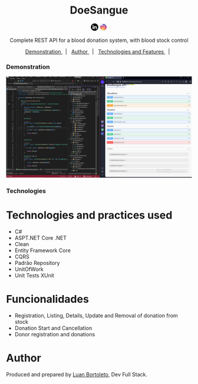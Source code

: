 <h1 align="center">DoeSangue</h1>
<p  align='center'> 
 <a href= 'https://www.linkedin.com/in/luan-bortoleto-590490234/'>
 <img alt='Luan Bortoleto [Linkedin]' src='/iconlinke (2).jpg' width=20px></a>
  <a href='https://www.instagram.com/luanbortoleto/'><img alt='Luan Bortoleto [Instagram]' src='/iconinsta(2).jpg' width=20px></a>
  </p>
  
  <p align="center"> Complete REST API for a blood donation system, with blood stock control
 </p>
 
 <p align='center'>
 <a href= '#demonstração'> Demonstration </a> &nbsp;&nbsp;|&nbsp;&nbsp;
 <a href= '#autor'> Author </a> &nbsp;&nbsp;|&nbsp;&nbsp;
 <a href= '#tecnologias'> Technologies and Features </a> &nbsp;&nbsp;|&nbsp;&nbsp;
 </p>
 


 ### Demonstration
 
<p align='center'> <img src= '/doesangue.PNG'</p></p>
 
### Technologies

<h1>Technologies and practices used</h1>

<div>
<ul>
 <li>C#</li>
<li>ASPT.NET Core .NET</li>
<li>Clean </li>
<li>Entity Framework Core</li>
 <li>CQRS</li>
 <li>Padrão Repository</li>
 <li>UnitOfWork</li>
 <li>Unit Tests XUnit</li>
</ul>
</div>

<div>
 <h1> Funcionalidades</h1>
 <ul>
  <li>Registration, Listing, Details, Update and Removal of donation from stock</li>
   <li>Donation Start and Cancellation</li>
   <li>Donor registration and donations</li>
 </ul>
</div>
 
 # Author 
 <p> Produced and prepared by <a href='https://www.instagram.com/luanbortoleto/'>Luan Bortoleto</a>, Dev Full Stack.</p>

